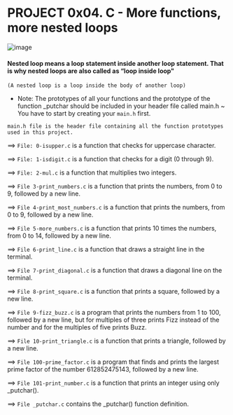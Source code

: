 # PROJECT 0x04. C - More functions, more nested loops

![image](https://user-images.githubusercontent.com/105258746/190835047-aa8ab3e3-4e8a-4302-a215-8af869289b9e.png)

#### Nested loop means a loop statement inside another loop statement. That is why nested loops are also called as “loop inside loop"
`(A nested loop is a loop inside the body of another loop)`

- Note: The prototypes of all your functions and the prototype of the function _putchar should be included in your header file called main.h
~ You have to start by creating your `main.h` first.
```
main.h file is the header file containing all the function prototypes used in this project.
```

==> `File: 0-isupper.c` is a function that checks for uppercase character.

==> `File: 1-isdigit.c` is a function that checks for a digit (0 through 9).

==> `File: 2-mul.c` is a function that multiplies two integers.

==> `File 3-print_numbers.c` is a function that prints the numbers, from 0 to 9, followed by a new line.

==> `File 4-print_most_numbers.c` is a function that prints the numbers, from 0 to 9, followed by a new line.

==> `File 5-more_numbers.c` is a function that prints 10 times the numbers, from 0 to 14, followed by a new line.

==> `File 6-print_line.c` is a function that draws a straight line in the terminal.

==> `File 7-print_diagonal.c` is a function that draws a diagonal line on the terminal.

==> `File 8-print_square.c` is a function that prints a square, followed by a new line.

==> `File 9-fizz_buzz.c` is a program that prints the numbers from 1 to 100, followed by a new line, but for multiples of three prints Fizz instead of the number and for the multiples of five prints Buzz.

==> `File 10-print_triangle.c` is a function that prints a triangle, followed by a new line.

==> `File 100-prime_factor.c` is a program that finds and prints the largest prime factor of the number 612852475143, followed by a new line.

==> `File 101-print_number.c` is a function that prints an integer using only _putchar().

==> `File _putchar.c` contains the _putchar() function definition.
